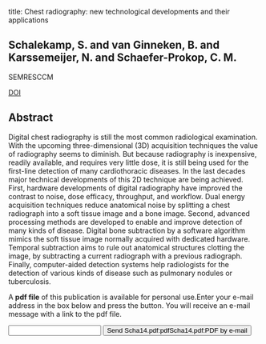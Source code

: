 title: Chest radiography: new technological developments and their applications

## Schalekamp, S. and van Ginneken, B. and Karssemeijer, N. and Schaefer-Prokop, C. M.
SEMRESCCM

<a href="https://doi.org/10.1055/s-0033-1363447">DOI</a>

## Abstract
Digital chest radiography is still the most common radiological examination. With the upcoming three-dimensional (3D) acquisition techniques the value of radiography seems to diminish. But because radiography is inexpensive, readily available, and requires very little dose, it is still being used for the first-line detection of many cardiothoracic diseases. In the last decades major technical developments of this 2D technique are being achieved. First, hardware developments of digital radiography have improved the contrast to noise, dose efficacy, throughput, and workflow. Dual energy acquisition techniques reduce anatomical noise by splitting a chest radiograph into a soft tissue image and a bone image. Second, advanced processing methods are developed to enable and improve detection of many kinds of disease. Digital bone subtraction by a software algorithm mimics the soft tissue image normally acquired with dedicated hardware. Temporal subtraction aims to rule out anatomical structures clotting the image, by subtracting a current radiograph with a previous radiograph. Finally, computer-aided detection systems help radiologists for the detection of various kinds of disease such as pulmonary nodules or tuberculosis.

A <b>pdf file</b> of this publication is available for personal use.Enter your e-mail address in the box below and press the button. You will receive an e-mail message with a link to the pdf file.
<form action="sender.php">  <input type="text" name="email">  <input type="submit" value="Send Scha14.pdf:pdfScha14.pdf:PDF by e-mail"></form>